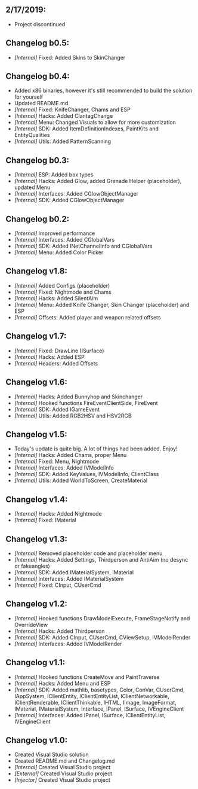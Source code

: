 ## 2/17/2019:
- Project discontinued

## Changelog b0.5:
- _[Internal]_ Fixed: Added Skins to SkinChanger

## Changelog b0.4:
- Added x86 binaries, however it's still recommended to build the solution for yourself
- Updated README.md
- _[Internal]_ Fixed: KnifeChanger, Chams and ESP
- _[Internal]_ Hacks: Added ClantagChange
- _[Internal]_ Menu: Changed Visuals to allow for more customization
- _[Internal]_ SDK: Added ItemDefinitionIndexes, PaintKits and EntityQualities
- _[Internal]_ Utils: Added PatternScanning

## Changelog b0.3:
- _[Internal]_ ESP: Added box types
- _[Internal]_ Hacks: Added Glow, added Grenade Helper (placeholder), updated Menu
- _[Internal]_ Interfaces: Added CGlowObjectManager
- _[Internal]_ SDK: Added CGlowObjectManager

## Changelog b0.2:
- _[Internal]_ Improved performance
- _[Internal]_ Interfaces: Added CGlobalVars
- _[Internal]_ SDK: Added INetChannelInfo and CGlobalVars
- _[Internal]_ Menu: Added Color Picker

## Changelog v1.8:
- _[Internal]_ Added Configs (placeholder)
- _[Internal]_ Fixed: Nightmode and Chams
- _[Internal]_ Hacks: Added SilentAim
- _[Internal]_ Menu: Added Knife Changer, Skin Changer (placeholder) and ESP
- _[Internal]_ Offsets: Added player and weapon related offsets

## Changelog v1.7:
- _[Internal]_ Fixed: DrawLine (ISurface)
- _[Internal]_ Hacks: Added ESP
- _[Internal]_ Headers: Added Offsets

## Changelog v1.6:
- _[Internal]_ Hacks: Added Bunnyhop and Skinchanger
- _[Internal]_ Hooked functions FireEventClientSide, FireEvent
- _[Internal]_ SDK: Added IGameEvent
- _[Internal]_ Utils: Added RGB2HSV and HSV2RGB

## Changelog v1.5:
- Today's update is quite big. A lot of things had been added. Enjoy!
- _[Internal]_ Hacks: Added Chams, proper Menu
- _[Internal]_ Fixed: Menu, Nightmode
- _[Internal]_ Interfaces: Added IVModelInfo
- _[Internal]_ SDK: Added KeyValues, IVModelInfo, ClientClass
- _[Internal]_ Utils: Added WorldToScreen, CreateMaterial

## Changelog v1.4:
- _[Internal]_ Hacks: Added Nightmode
- _[Internal]_ Fixed: IMaterial

## Changelog v1.3:
- _[Internal]_ Removed placeholder code and placeholder menu
- _[Internal]_ Hacks: Added Settings, Thirdperson and AntiAim (no desync or fakeangles)
- _[Internal]_ SDK: Added IMaterialSystem, IMaterial
- _[Internal]_ Interfaces: Added IMaterialSystem
- _[Internal]_ Fixed: CInput, CUserCmd

## Changelog v1.2:
- _[Internal]_ Hooked functions DrawModelExecute, FrameStageNotify and OverrideView
- _[Internal]_ Hacks: Added Thirdperson
- _[Internal]_ SDK: Added CInput, CUserCmd, CViewSetup, IVModelRender
- _[Internal]_ Interfaces: Added IVModelRender

## Changelog v1.1:
- _[Internal]_ Hooked functions CreateMove and PaintTraverse
- _[Internal]_ Hacks: Added Menu and ESP
- _[Internal]_ SDK: Added mathlib, basetypes, Color, ConVar, CUserCmd, IAppSystem, IClientEntity, IClientEntityList, IClientNetworkable, IClientRenderable, IClientThinkable, IHTML, IImage, ImageFormat, IMaterial, IMaterialSystem, Interface, IPanel, ISurface, IVEngineClient
- _[Internal]_ Interfaces: Added IPanel, ISurface, IClientEntityList, IVEngineClient

## Changelog v1.0:
- Created Visual Studio solution
- Created README.md and Changelog.md
- _[Internal]_ Created Visual Studio project
- _[External]_ Created Visual Studio project
- _[Injector]_ Created Visual Studio project